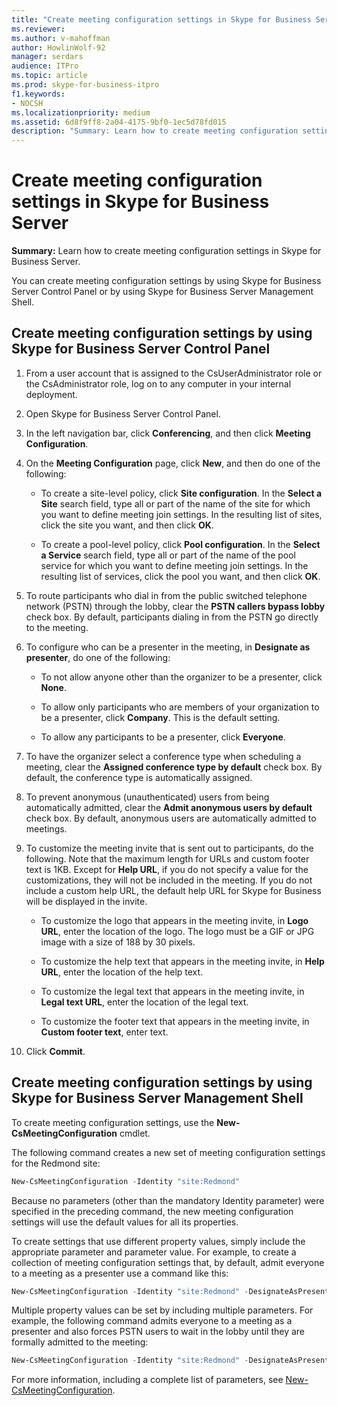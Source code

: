 ```yaml
---
title: "Create meeting configuration settings in Skype for Business Server"
ms.reviewer: 
ms.author: v-mahoffman
author: HowlinWolf-92
manager: serdars
audience: ITPro
ms.topic: article
ms.prod: skype-for-business-itpro
f1.keywords:
- NOCSH
ms.localizationpriority: medium
ms.assetid: 6d8f9ff8-2a04-4175-9bf0-1ec5d78fd015
description: "Summary: Learn how to create meeting configuration settings in Skype for Business Server."
---
```


# Create meeting configuration settings in Skype for Business Server
 
**Summary:** Learn how to create meeting configuration settings in Skype for Business Server.
  
You can create meeting configuration settings by using Skype for Business Server Control Panel or by using Skype for Business Server Management Shell.
  
## Create meeting configuration settings by using Skype for Business Server Control Panel

1. From a user account that is assigned to the CsUserAdministrator role or the CsAdministrator role, log on to any computer in your internal deployment.
    
2.  Open Skype for Business Server Control Panel.
    
3. In the left navigation bar, click **Conferencing**, and then click **Meeting Configuration**.
    
4. On the **Meeting Configuration** page, click **New**, and then do one of the following:
    
    - To create a site-level policy, click **Site configuration**. In the **Select a Site** search field, type all or part of the name of the site for which you want to define meeting join settings. In the resulting list of sites, click the site you want, and then click **OK**.
    
    - To create a pool-level policy, click **Pool configuration**. In the **Select a Service** search field, type all or part of the name of the pool service for which you want to define meeting join settings. In the resulting list of services, click the pool you want, and then click **OK**.
    
5. To route participants who dial in from the public switched telephone network (PSTN) through the lobby, clear the **PSTN callers bypass lobby** check box. By default, participants dialing in from the PSTN go directly to the meeting.
    
6. To configure who can be a presenter in the meeting, in **Designate as presenter**, do one of the following:
    
   - To not allow anyone other than the organizer to be a presenter, click **None**.
    
   - To allow only participants who are members of your organization to be a presenter, click **Company**. This is the default setting.
    
   - To allow any participants to be a presenter, click **Everyone**.
    
7. To have the organizer select a conference type when scheduling a meeting, clear the **Assigned conference type by default** check box. By default, the conference type is automatically assigned.
    
8. To prevent anonymous (unauthenticated) users from being automatically admitted, clear the **Admit anonymous users by default** check box. By default, anonymous users are automatically admitted to meetings.
    
9. To customize the meeting invite that is sent out to participants, do the following. Note that the maximum length for URLs and custom footer text is 1KB. Except for **Help URL**, if you do not specify a value for the customizations, they will not be included in the meeting. If you do not include a custom help URL, the default help URL for Skype for Business will be displayed in the invite. 
    
   - To customize the logo that appears in the meeting invite, in **Logo URL**, enter the location of the logo. The logo must be a GIF or JPG image with a size of 188 by 30 pixels. 
    
   - To customize the help text that appears in the meeting invite, in **Help URL**, enter the location of the help text.
    
   - To customize the legal text that appears in the meeting invite, in **Legal text URL**, enter the location of the legal text.
    
   - To customize the footer text that appears in the meeting invite, in **Custom footer text**, enter text.
    
10. Click **Commit**.
    
## Create meeting configuration settings by using Skype for Business Server Management Shell

To create meeting configuration settings, use the **New-CsMeetingConfiguration** cmdlet.
  
The following command creates a new set of meeting configuration settings for the Redmond site:
  
```PowerShell
New-CsMeetingConfiguration -Identity "site:Redmond"
```

Because no parameters (other than the mandatory Identity parameter) were specified in the preceding command, the new meeting configuration settings will use the default values for all its properties.
  
To create settings that use different property values, simply include the appropriate parameter and parameter value. For example, to create a collection of meeting configuration settings that, by default, admit everyone to a meeting as a presenter use a command like this:
  
```PowerShell
New-CsMeetingConfiguration -Identity "site:Redmond" -DesignateAsPresenter "Everyone"
```

Multiple property values can be set by including multiple parameters. For example, the following command admits everyone to a meeting as a presenter and also forces PSTN users to wait in the lobby until they are formally admitted to the meeting:
  
```PowerShell
New-CsMeetingConfiguration -Identity "site:Redmond" -DesignateAsPresenter "Everyone" -PSTNUCallersBypassLobby $True
```

For more information, including a complete list of parameters, see [New-CsMeetingConfiguration](/powershell/module/skype/new-csmeetingconfiguration?view=skype-ps).
